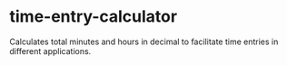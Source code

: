 # time-entry-calculator
Calculates total minutes and hours in decimal to facilitate time entries in different applications. 
